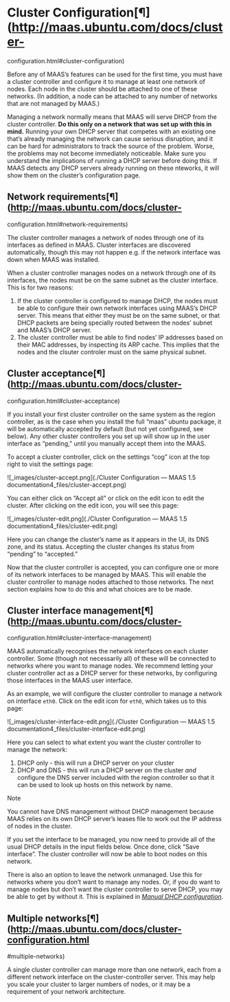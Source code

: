 

# Cluster Configuration[¶](http://maas.ubuntu.com/docs/cluster-
configuration.html#cluster-configuration)

Before any of MAAS’s features can be used for the first time, you must have a
cluster controller and configure it to manage at least one network of nodes.
Each node in the cluster should be attached to one of these networks. (In
addition, a node can be attached to any number of networks that are not
managed by MAAS.)

Managing a network normally means that MAAS will serve DHCP from the cluster
controller. **Do this only on a network that was set up with this in mind.**
Running your own DHCP server that competes with an existing one that’s already
managing the network can cause serious disruption, and it can be hard for
administrators to track the source of the problem. Worse, the problems may not
become immediately noticeable. Make sure you understand the implications of
running a DHCP server before doing this. If MAAS detects any DHCP servers
already running on these nteworks, it will show them on the cluster’s
configuration page.

## Network requirements[¶](http://maas.ubuntu.com/docs/cluster-
configuration.html#network-requirements)

The cluster controller manages a network of nodes through one of its
interfaces as defined in MAAS. Cluster interfaces are discovered
automatically, though this may not happen e.g. if the network interface was
down when MAAS was installed.

When a cluster controller manages nodes on a network through one of its
interfaces, the nodes must be on the same subnet as the cluster interface.
This is for two reasons:

  1. If the cluster controller is configured to manage DHCP, the nodes must be able to configure their own network interfaces using MAAS’s DHCP server. This means that either they must be on the same subnet, or that DHCP packets are being specially routed between the nodes’ subnet and MAAS’s DHCP server.
  2. The cluster controller must be able to find nodes’ IP addresses based on their MAC addresses, by inspecting its ARP cache. This implies that the nodes and the clsuter controler must on the same physical subnet.

## Cluster acceptance[¶](http://maas.ubuntu.com/docs/cluster-
configuration.html#cluster-acceptance)

If you install your first cluster controller on the same system as the region
controller, as is the case when you install the full “maas” ubuntu package, it
will be automatically accepted by default (but not yet configured, see below).
Any other cluster controllers you set up will show up in the user interface as
“pending,” until you manually accept them into the MAAS.

To accept a cluster controller, click on the settings “cog” icon at the top
right to visit the settings page:

![_images/cluster-accept.png](./Cluster Configuration — MAAS 1.5
documentation4_files/cluster-accept.png)

You can either click on “Accept all” or click on the edit icon to edit the
cluster. After clicking on the edit icon, you will see this page:

![_images/cluster-edit.png](./Cluster Configuration — MAAS 1.5
documentation4_files/cluster-edit.png)

Here you can change the cluster’s name as it appears in the UI, its DNS zone,
and its status. Accepting the cluster changes its status from “pending” to
“accepted.”

Now that the cluster controller is accepted, you can configure one or more of
its network interfaces to be managed by MAAS. This will enable the cluster
controller to manage nodes attached to those networks. The next section
explains how to do this and what choices are to be made.

## Cluster interface management[¶](http://maas.ubuntu.com/docs/cluster-
configuration.html#cluster-interface-management)

MAAS automatically recognises the network interfaces on each cluster
controller. Some (though not necessarily all) of these will be connected to
networks where you want to manage nodes. We recommend letting your cluster
controller act as a DHCP server for these networks, by configuring those
interfaces in the MAAS user interface.

As an example, we will configure the cluster controller to manage a network on
interface `eth0`. Click on the edit icon for `eth0`, which takes us to this
page:

![_images/cluster-interface-edit.png](./Cluster Configuration — MAAS 1.5
documentation4_files/cluster-interface-edit.png)

Here you can select to what extent you want the cluster controller to manage
the network:

  1. DHCP only - this will run a DHCP server on your cluster
  2. DHCP and DNS - this will run a DHCP server on the cluster _and_ configure the DNS server included with the region controller so that it can be used to look up hosts on this network by name.

Note

You cannot have DNS management without DHCP management because MAAS relies on
its own DHCP server’s leases file to work out the IP address of nodes in the
cluster.

If you set the interface to be managed, you now need to provide all of the
usual DHCP details in the input fields below. Once done, click “Save
interface”. The cluster controller will now be able to boot nodes on this
network.

There is also an option to leave the network unmanaged. Use this for networks
where you don’t want to manage any nodes. Or, if you do want to manage nodes
but don’t want the cluster controller to serve DHCP, you may be able to get by
without it. This is explained in [_Manual DHCP
configuration_](http://maas.ubuntu.com/docs/configure.html#manual-dhcp).

## Multiple networks[¶](http://maas.ubuntu.com/docs/cluster-configuration.html
#multiple-networks)

A single cluster controller can manage more than one network, each from a
different network interface on the cluster-controller server. This may help
you scale your cluster to larger numbers of nodes, or it may be a requirement
of your network architecture.

